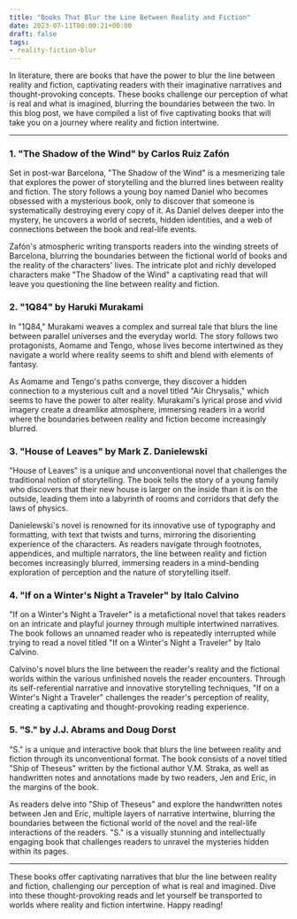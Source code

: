 ```yaml
---
title: "Books That Blur the Line Between Reality and Fiction"
date: 2023-07-11T00:00:21+00:00
draft: false
tags:
- reality-fiction-blur
---
```


In literature, there are books that have the power to blur the line between reality and fiction, captivating readers with their imaginative narratives and thought-provoking concepts. These books challenge our perception of what is real and what is imagined, blurring the boundaries between the two. In this blog post, we have compiled a list of five captivating books that will take you on a journey where reality and fiction intertwine.

---

### 1. "The Shadow of the Wind" by Carlos Ruiz Zafón

Set in post-war Barcelona, "The Shadow of the Wind" is a mesmerizing tale that explores the power of storytelling and the blurred lines between reality and fiction. The story follows a young boy named Daniel who becomes obsessed with a mysterious book, only to discover that someone is systematically destroying every copy of it. As Daniel delves deeper into the mystery, he uncovers a world of secrets, hidden identities, and a web of connections between the book and real-life events.

Zafón's atmospheric writing transports readers into the winding streets of Barcelona, blurring the boundaries between the fictional world of books and the reality of the characters' lives. The intricate plot and richly developed characters make "The Shadow of the Wind" a captivating read that will leave you questioning the line between reality and fiction.

### 2. "1Q84" by Haruki Murakami

In "1Q84," Murakami weaves a complex and surreal tale that blurs the line between parallel universes and the everyday world. The story follows two protagonists, Aomame and Tengo, whose lives become intertwined as they navigate a world where reality seems to shift and blend with elements of fantasy.

As Aomame and Tengo's paths converge, they discover a hidden connection to a mysterious cult and a novel titled "Air Chrysalis," which seems to have the power to alter reality. Murakami's lyrical prose and vivid imagery create a dreamlike atmosphere, immersing readers in a world where the boundaries between reality and fiction become increasingly blurred.

### 3. "House of Leaves" by Mark Z. Danielewski

"House of Leaves" is a unique and unconventional novel that challenges the traditional notion of storytelling. The book tells the story of a young family who discovers that their new house is larger on the inside than it is on the outside, leading them into a labyrinth of rooms and corridors that defy the laws of physics.

Danielewski's novel is renowned for its innovative use of typography and formatting, with text that twists and turns, mirroring the disorienting experience of the characters. As readers navigate through footnotes, appendices, and multiple narrators, the line between reality and fiction becomes increasingly blurred, immersing readers in a mind-bending exploration of perception and the nature of storytelling itself.

### 4. "If on a Winter's Night a Traveler" by Italo Calvino

"If on a Winter's Night a Traveler" is a metafictional novel that takes readers on an intricate and playful journey through multiple intertwined narratives. The book follows an unnamed reader who is repeatedly interrupted while trying to read a novel titled "If on a Winter's Night a Traveler" by Italo Calvino.

Calvino's novel blurs the line between the reader's reality and the fictional worlds within the various unfinished novels the reader encounters. Through its self-referential narrative and innovative storytelling techniques, "If on a Winter's Night a Traveler" challenges the reader's perception of reality, creating a captivating and thought-provoking reading experience.

### 5. "S." by J.J. Abrams and Doug Dorst

"S." is a unique and interactive book that blurs the line between reality and fiction through its unconventional format. The book consists of a novel titled "Ship of Theseus" written by the fictional author V.M. Straka, as well as handwritten notes and annotations made by two readers, Jen and Eric, in the margins of the book.

As readers delve into "Ship of Theseus" and explore the handwritten notes between Jen and Eric, multiple layers of narrative intertwine, blurring the boundaries between the fictional world of the novel and the real-life interactions of the readers. "S." is a visually stunning and intellectually engaging book that challenges readers to unravel the mysteries hidden within its pages.

---

These books offer captivating narratives that blur the line between reality and fiction, challenging our perception of what is real and imagined. Dive into these thought-provoking reads and let yourself be transported to worlds where reality and fiction intertwine. Happy reading!